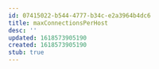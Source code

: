 ```yaml
---
id: 07415022-b544-4777-b34c-e2a3964b4dc6
title: maxConnectionsPerHost
desc: ''
updated: 1618573905190
created: 1618573905190
stub: true
---
```


